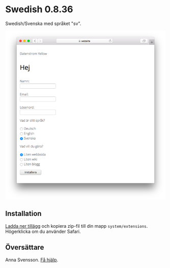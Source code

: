 # Swedish 0.8.36

Swedish/Svenska med språket "sv".

<p align="center"><img src="swedish-screenshot.png?raw=true" alt="Screenshot"></p>

## Installation

[Ladda ner tillägg](https://github.com/datenstrom/yellow-extensions/raw/main/downloads/swedish.zip) och kopiera zip-fil till din mapp `system/extensions`. Högerklicka om du använder Safari.

## Översättare

Anna Svensson. [Få hjälp](https://datenstrom.se/sv/yellow/help/).
